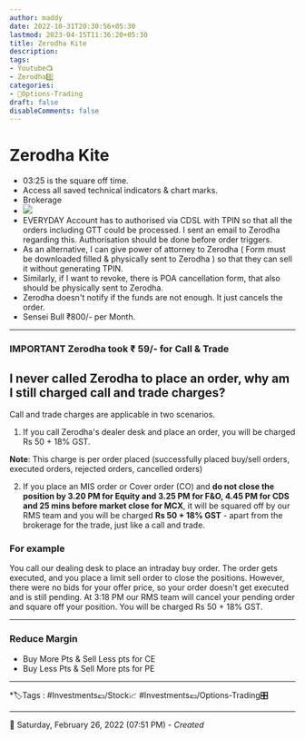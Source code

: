 ```yaml
---
author: maddy
date: 2022-10-31T20:30:56+05:30
lastmod: 2023-04-15T11:36:20+05:30
title: Zerodha Kite
description: 
tags:
- Youtube📺
- Zerodha0️⃣ 
categories: 
- 🤹Options-Trading
draft: false
disableComments: false
---
```

# Zerodha Kite
- 03:25 is the square off time.
- Access all saved technical indicators & chart marks.
- Brokerage
- ![](https://i.imgur.com/1RHoZbm.png)
- EVERYDAY Account has to authorised via CDSL with TPIN so that all the orders including GTT could be processed. I sent an email to Zerodha regarding this. Authorisation should be done before order triggers. 
- As an alternative, I can give power of attorney to Zerodha ( Form must be downloaded filled & physically sent to Zerodha ) so that they can sell it without generating TPIN.
- Similarly, if I want to revoke, there is POA cancellation form, that also should be physically sent to Zerodha.
- Zerodha doesn't notify if the funds are not enough. It just cancels the order.
- Sensei Bull ₹800/- per Month.
----
### IMPORTANT Zerodha took ₹ 59/- for Call & Trade

## I never called Zerodha to place an order, why am I still charged call and trade charges?

Call and trade charges are applicable in two scenarios.

1. If you call Zerodha's dealer desk and place an order, you will be charged Rs 50 + 18% GST.

**Note**: This charge is per order placed (successfully placed buy/sell orders, executed orders, rejected orders, cancelled orders)

2. If you place an MIS order or Cover order (CO) and **do not close the position by 3.20 PM for Equity and 3.25 PM for F&O, 4.45 PM for CDS and 25 mins before market close for MCX**, it will be squared off by our RMS team and you will be charged **Rs 50 + 18% GST** - apart from the brokerage for the trade, just like a call and trade.

### For example

You call our dealing desk to place an intraday buy order. The order gets executed, and you place a limit sell order to close the positions. However, there were no bids for your offer price, so your order doesn't get executed and is still pending. At 3:18 PM our RMS team will cancel your pending order and square off your position. You will be charged Rs 50 + 18% GST.

----
### Reduce Margin
- Buy More Pts & Sell Less pts for CE
- Buy Less Pts & Sell More pts for PE 
---
*🏷️Tags : #Investments💷/Stock📈 #Investments💷/Options-Trading🎛️ 

---
📅   Saturday, February 26, 2022  (07:51 PM) - *Created*
